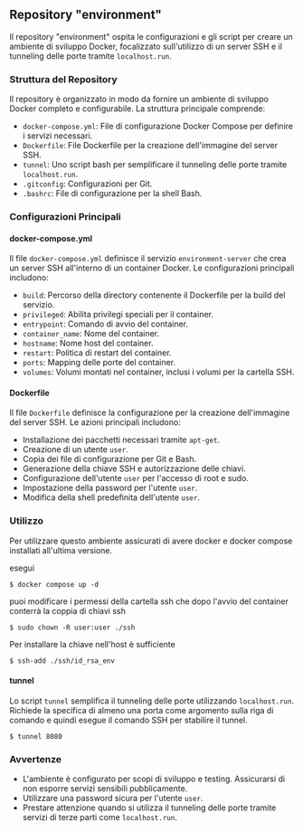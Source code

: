 ## Repository "environment"

Il repository "environment" ospita le configurazioni e gli script per creare un ambiente di sviluppo Docker, focalizzato sull'utilizzo di un server SSH e il tunneling delle porte tramite `localhost.run`.

### Struttura del Repository

Il repository è organizzato in modo da fornire un ambiente di sviluppo Docker completo e configurabile. La struttura principale comprende:

- `docker-compose.yml`: File di configurazione Docker Compose per definire i servizi necessari.
- `Dockerfile`: File Dockerfile per la creazione dell'immagine del server SSH.
- `tunnel`: Uno script bash per semplificare il tunneling delle porte tramite `localhost.run`.
- `.gitconfig`: Configurazioni per Git.
- `.bashrc`: File di configurazione per la shell Bash.

### Configurazioni Principali

#### docker-compose.yml

Il file `docker-compose.yml` definisce il servizio `environment-server` che crea un server SSH all'interno di un container Docker. Le configurazioni principali includono:

- `build`: Percorso della directory contenente il Dockerfile per la build del servizio.
- `privileged`: Abilita privilegi speciali per il container.
- `entrypoint`: Comando di avvio del container.
- `container_name`: Nome del container.
- `hostname`: Nome host del container.
- `restart`: Politica di restart del container.
- `ports`: Mapping delle porte del container.
- `volumes`: Volumi montati nel container, inclusi i volumi per la cartella SSH.

#### Dockerfile

Il file `Dockerfile` definisce la configurazione per la creazione dell'immagine del server SSH. Le azioni principali includono:

- Installazione dei pacchetti necessari tramite `apt-get`.
- Creazione di un utente `user`.
- Copia dei file di configurazione per Git e Bash.
- Generazione della chiave SSH e autorizzazione delle chiavi.
- Configurazione dell'utente `user` per l'accesso di root e sudo.
- Impostazione della password per l'utente `user`.
- Modifica della shell predefinita dell'utente `user`.


### Utilizzo

Per utilizzare questo ambiente assicurati di avere docker e docker compose installati all'ultima versione.

esegui

```
$ docker compose up -d
```

puoi modificare i permessi della cartella ssh che dopo l'avvio del container conterrà la coppia di chiavi ssh

```
$ sudo chown -R user:user ./ssh
```

Per installare la chiave nell'host è sufficiente

```
$ ssh-add ./ssh/id_rsa_env
```

#### tunnel

Lo script `tunnel` semplifica il tunneling delle porte utilizzando `localhost.run`. Richiede la specifica di almeno una porta come argomento sulla riga di comando e quindi esegue il comando SSH per stabilire il tunnel.

```
$ tunnel 8080
```

### Avvertenze

- L'ambiente è configurato per scopi di sviluppo e testing. Assicurarsi di non esporre servizi sensibili pubblicamente.
- Utilizzare una password sicura per l'utente `user`.
- Prestare attenzione quando si utilizza il tunneling delle porte tramite servizi di terze parti come `localhost.run`.